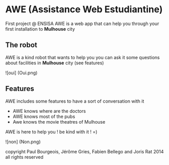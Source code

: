 # AWE (Assistance Web Estudiantine)

First project @ ENSISA AWE is a web app that can help you through your first installation to **Mulhouse** city

## The robot

AWE is a kind robot that wants to help you you can ask it some questions about facilities in **Mulhouse** city (see features)

![oui] (Oui.png)

## Features

AWE includes some features to have a sort of conversation with it

* AWE knows where are the doctors
* AWE knows most of the pubs
* Awe knows the movie theatres of Mulhouse

AWE is here to help you ! be kind with it ! =)

![non] (Non.png)


<p>copyright Paul Bourgeois, Jérôme Gries, Fabien Bellego and Joris Rat 2014 all rights reserved</p>
